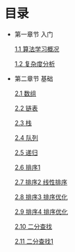 # 目录
+ 第一章节 入门

   [1.1 算法学习概况](./chapter_1/1_Starter.md)
   
   [1.2 复杂度分析](./chapter_1/2_Complexity.md)

+ 第二章节 基础

   [2.1 数组](./chapter_2/1_Array.md)
   
   [2.2 链表](./chapter_2/2_Link.md)

   [2.3 栈](./chapter_2/3_Stack.md)

   [2.4 队列](./chapter_2/4_Queue.md)

   [2.5 递归](./chapter_2/5_Recursion.md)

   [2.6 排序1](./chapter_2/6_Sort.md)

   [2.7 排序2 线性排序](./chapter_2/7_Sort_1.md)

   [2.8 排序3 排序优化](./chapter_2/8_Sort_2.md)

   [2.9 排序4 排序优化](./chapter_2/8_Sort_3.md)

   [2.10 二分查找](./chapter_2/10_Binary_Search.md)

   [2.11 二分查找1](./chapter_2/11_Binary_Search_1.md)